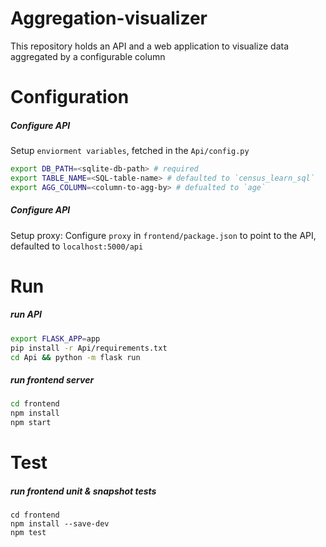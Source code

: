 # Aggregation-visualizer
This repository holds an API and a web application to visualize data aggregated by a configurable column

# Configuration
##### Configure API
Setup `enviorment variables`, fetched in the `Api/config.py`
```bash
export DB_PATH=<sqlite-db-path> # required
export TABLE_NAME=<SQL-table-name> # defaulted to `census_learn_sql`
export AGG_COLUMN=<column-to-agg-by> # defualted to `age`
```

##### Configure API
Setup proxy:
Configure `proxy` in `frontend/package.json` to point to the API, defaulted to `localhost:5000/api`

# Run
##### run API

```bash
export FLASK_APP=app
pip install -r Api/requirements.txt
cd Api && python -m flask run
```
##### run frontend server

```bash
cd frontend
npm install
npm start
```
# Test
##### run frontend unit & snapshot tests

```
cd frontend
npm install --save-dev
npm test
```
